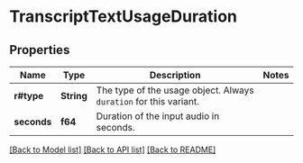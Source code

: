 # TranscriptTextUsageDuration

## Properties

Name | Type | Description | Notes
------------ | ------------- | ------------- | -------------
**r#type** | **String** | The type of the usage object. Always `duration` for this variant. | 
**seconds** | **f64** | Duration of the input audio in seconds. | 

[[Back to Model list]](../README.md#documentation-for-models) [[Back to API list]](../README.md#documentation-for-api-endpoints) [[Back to README]](../README.md)


